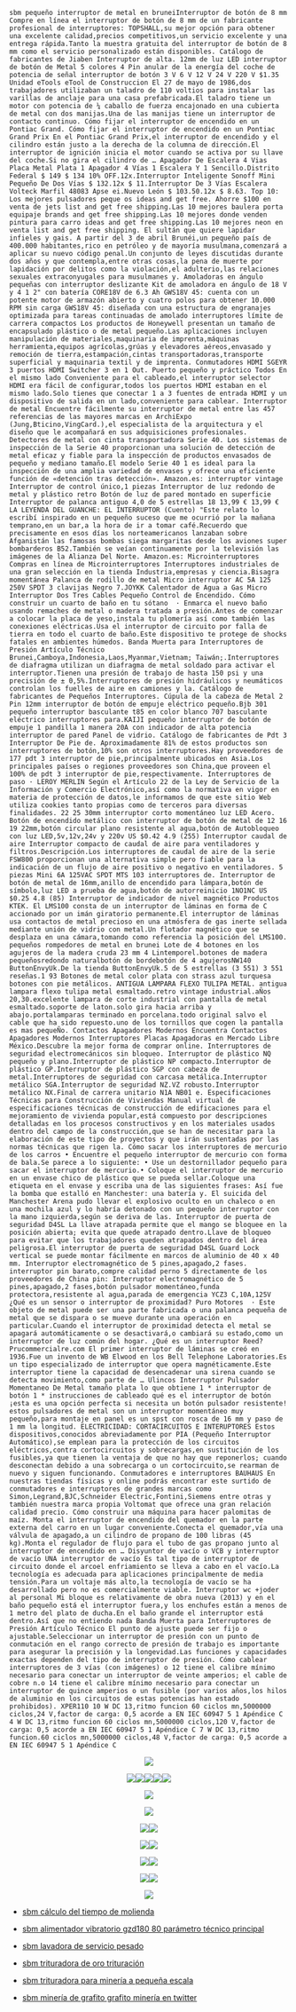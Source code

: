 
```
sbm pequeño interruptor de metal en bruneiInterruptor de botón de 8 mm Compre en línea el interruptor de botón de 8 mm de un fabricante profesional de interruptores: TOPSHALL,su mejor opción para obtener una excelente calidad,precios competitivos,un servicio excelente y una entrega rápida.Tanto la muestra gratuita del interruptor de botón de 8 mm como el servicio personalizado están disponibles. Catálogo de fabricantes de Jiaben Interruptor de alta. 12mm de luz LED interruptor de botón de Metal 5 colores 4 Pin anular de la energía del coche de potencia de señal interruptor de botón 3 V 6 V 12 V 24 V 220 V $1.35 Unidad eTools eTool de Construccion El 27 de mayo de 1986,dos trabajadores utilizaban un taladro de 110 voltios para instalar las varillas de anclaje para una casa prefabricada.El taladro tiene un motor con potencia de ¼ caballo de fuerza encajonado en una cubierta de metal con dos manijas.Una de las manijas tiene un interruptor de contacto continuo. Cómo fijar el interruptor de encendido en un Pontiac Grand. Cómo fijar el interruptor de encendido en un Pontiac Grand Prix En el Pontiac Grand Prix,el interruptor de encendido y el cilindro están justo a la derecha de la columna de dirección.El interruptor de ignición inicia el motor cuando se activa por su llave del coche.Si no gira el cilindro de … Apagador De Escalera 4 Vias Placa Metal Plata 1 Apagador 4 Vías 1 Escalera Y 1 Sencillo.Distrito Federal $ 149 $ 134 10% OFF.12x.Interruptor Inteligente Sonoff Mini Pequeño De Dos Vías $ 132.12x $ 11.Interruptor De 3 Vías Escalera Volteck Marfil 48083 Apse ei.Nuevo León $ 103.50.12x $ 8.63. Top 10: Los mejores pulsadores peque os ideas and get free. Ahorre $100 en venta de jets list and get free shipping.Las 10 mejores baulera porta equipaje brands and get free shipping.Las 10 mejores donde venden pintura para carro ideas and get free shipping.Las 10 mejores neon en venta list and get free shipping. El sultán que quiere lapidar infieles y gais. A partir del 3 de abril Brunéi,un pequeño país de 400.000 habitantes,rico en petróleo y de mayoría musulmana,comenzará a aplicar su nuevo código penal.Un conjunto de leyes discutidas durante dos años y que contempla,entre otras cosas,la pena de muerte por lapidación por delitos como la violación,el adulterio,las relaciones sexuales extraconyugales para musulmanes y. Amoladoras en ángulo pequeñas con interruptor deslizante Kit de amoladora en ángulo de 18 V y 4 1 2" con batería CORE18V de 6.3 Ah GWS18V 45: cuenta con un potente motor de armazón abierto y cuatro polos para obtener 10.000 RPM sin carga GWS18V 45: diseñada con una estructura de engranajes optimizada para tareas continuadas de amolado interruptores límite de carrera compactos Los productos de Honeywell presentan un tamaño de encapsulado plástico o de metal pequeño.Las aplicaciones incluyen manipulación de materiales,maquinaria de imprenta,máquinas herramienta,equipos agrícolas,grúas y elevadores aéreos,envasado y remoción de tierra,estampación,cintas transportadoras,transporte superficial y maquinaria textil y de imprenta. Conmutadores HDMI SGEYR 3 puertos HDMI Switcher 3 en 1 Out. Puerto pequeño y práctico Todos En el mismo lado Conveniente para el cableado,el interruptor selector HDMI era fácil de configurar,todos los puertos HDMI estaban en el mismo lado.Solo tienes que conectar 1 a 3 fuentes de entrada HDMI y un dispositivo de salida en un lado,conveniente para cablear. Interruptor de metal Encuentre fácilmente su interruptor de metal entre las 457 referencias de las mayores marcas en ArchiExpo (Jung,Bticino,VingCard.),el especialista de la arquitectura y el diseño que le acompañará en sus adquisiciones profesionales. Detectores de metal con cinta transportadora Serie 40. Los sistemas de inspección de la Serie 40 proporcionan una solución de detección de metal eficaz y fiable para la inspección de productos envasados de pequeño y mediano tamaño.El modelo Serie 40 1 es ideal para la inspección de una amplia variedad de envases y ofrece una eficiente función de «detención tras detección». Amazon.es: interruptor vintage Interruptor de control único,1 piezas Interruptor de luz redondo de metal y plástico retro Botón de luz de pared montado en superficie Interruptor de palanca antiguo 4,0 de 5 estrellas 18 13,99 € 13,99 € LA LEYENDA DEL GUANCHE: EL INTERRUPTOR (Cuento) "Este relato lo escribí inspirado en un pequeño suceso que me ocurrió por la mañana temprano,en un bar,a la hora de ir a tomar café.Recuerdo que precisamente en esos días los norteamericanos lanzaban sobre Afganistán las famosas bombas siega margaritas desde los aviones super bombarderos B52.También se veían continuamente por la televisión las imágenes de la Alianza Del Norte. Amazon.es: Microinterruptores Compras en línea de Microinterruptores Interruptores industriales de una gran selección en la tienda Industria,empresas y ciencia.Bisagra momentánea Palanca de rodillo de metal Micro interruptor AC 5A 125 250V SPDT 3 clavijas Negro 7.JOYKK Calentador de Agua a Gas Micro Interruptor Dos Tres Cables Pequeño Control de Encendido. Cómo construir un cuarto de baño en tu sótano  · Enmarca el nuevo baño usando remaches de metal o madera tratada a presión.Antes de comenzar a colocar la placa de yeso,instala tu plomería así como también las conexiones eléctricas.Usa el interruptor de circuito por falla de tierra en todo el cuarto de baño.Este dispositivo te protege de shocks fatales en ambientes húmedos. Banda Muerta para Interruptores de Presión Artículo Técnico Brunei,Camboya,Indonesia,Laos,Myanmar,Vietnam; Taiwán;.Interruptores de diafragma utilizan un diafragma de metal soldado para activar el interruptor.Tienen una presión de trabajo de hasta 150 psi y una precisión de ± 0,5%.Interruptores de presión hidráulicos y neumáticos controlan los fuelles de aire en camiones y la. Catálogo de fabricantes de Pequeños Interruptores. Cúpula de la cabeza de Metal 2 Pin 12mm interruptor de botón de empuje eléctrico pequeño.Bjb 301 pequeño interruptor basculante t85 en color blanco 707 basculante eléctrico interruptores para.KAIJI pequeño interruptor de botón de empuje 1 pandilla 1 manera 20A con indicador de alta potencia interruptor de pared Panel de vidrio. Catálogo de fabricantes de Pdt 3 Interruptor De Pie de. Aproximadamente 81% de estos productos son interruptores de botón,10% son otros interruptores.Hay proveedores de 177 pdt 3 interruptor de pie,principalmente ubicados en Asia.Los principales países o regiones proveedores son China,que proveen el 100% de pdt 3 interruptor de pie,respectivamente. Interruptores de paso · LEROY MERLIN Según el Artículo 22 de la Ley de Servicio de la Información y Comercio Electrónico,así como la normativa en vigor en materia de protección de datos,le informamos de que este sitio Web utiliza cookies tanto propias como de terceros para diversas finalidades. 22 25 30mm interruptor corto momentáneo luz LED Acero. Botón de encendido metálico con interruptor de botón de metal de 12 16 19 22mm,botón circular plano resistente al agua,botón de Autobloqueo con luz LED,5v,12v,24v y 220v US $0.42 4.9 (255) Interruptor caudal de aire Interruptor compacto de caudal de aire para ventiladores y filtros.Descripción.Los interruptores de caudal de aire de la serie FSW800 proporcionan una alternativa simple pero fiable para la indicación de un flujo de aire positivo o negativo en ventiladores. 5 piezas Mini 6A 125VAC SPDT MTS 103 interruptores de. Interruptor de botón de metal de 16mm,anillo de encendido para lámpara,botón de símbolo,luz LED a prueba de agua,botón de autorreinicio 1NO1NC US $0.25 4.8 (85) Interruptor de indicador de nivel magnético Productos KTEK. El LMS100 consta de un interruptor de láminas en forma de C accionado por un imán giratorio permanente.El interruptor de láminas usa contactos de metal precioso en una atmósfera de gas inerte sellada mediante unión de vidrio con metal.Un flotador magnético que se desplaza en una cámara,tomando como referencia la posición del LMS100. pequeños rompedores de metal en brunei Lote de 4 botones en los agujeros de la madera cruda 23 mm 4 Lintemporel.botones de madera pequeñosredondo naturalbotón de bordebotón de 4 agujerosNW140 ButtonEnvyUk.De la tienda ButtonEnvyUk.5 de 5 estrellas (3 551) 3 551 reseñas.1 93 Botones de metal color plata con strass azul turquesa botones con pie metálicos. ANTIGUA LAMPARA FLEXO TULIPA METAL. antigua lampara flexo tulipa metal esmaltado.retro vintage industrial.aÑos 20,30.excelente lampara de corte industrial con pantalla de metal esmaltado.soporte de laton.solo gira hacia arriba y abajo.portalamparas terminado en porcelana.todo original salvo el cable que ha sido repuesto.uno de los tornillos que cogen la pantalla es mas pequeÑo. Contactos Apagadores Modernos Encuentra Contactos Apagadores Modernos Interruptores Placas Apagadoras en Mercado Libre México.Descubre la mejor forma de comprar online. Interruptores de seguridad electromecánicos sin bloqueo. Interruptor de plástico NQ pequeño y plano.Interruptor de plástico NP compacto.Interruptor de plástico GP.Interruptor de plástico SGP con cabeza de metal.Interruptores de seguridad con carcasa metálica.Interruptor metálico SGA.Interruptor de seguridad NZ.VZ robusto.Interruptor metálico NX.Final de carrera unitario N1A NB01 e. Especificaciones Técnicas para Construcción de Viviendas Manual virtual de especificaciones técnicas de construcción de edificaciones para el mejoramiento de vivienda popular,está compuesto por descripciones detalladas en los procesos constructivos y en los materiales usados dentro del campo de la construcción,que se han de necesitar para la elaboración de este tipo de proyectos y que irán sustentadas por las normas técnicas que rigen la. Cómo sacar los interruptores de mercurio de los carros • Encuentre el pequeño interruptor de mercurio con forma de bala.Se parece a lo siguiente: • Use un destornillador pequeño para sacar el interruptor de mercurio.• Coloque el interruptor de mercurio en un envase chico de plástico que se pueda sellar.Coloque una etiqueta en el envase y escriba una de las siguientes frases: Así fue la bomba que estalló en Manchester: una batería y. El suicida del Manchester Arena pudo llevar el explosivo oculto en un chaleco o en una mochila azul y lo habría detonado con un pequeño interruptor con la mano izquierda,según se deriva de las. Interruptor de puerta de seguridad D4SL La llave atrapada permite que el mango se bloquee en la posición abierta; evita que quede atrapado dentro.Llave de bloqueo para evitar que los trabajadores queden atrapados dentro del área peligrosa.El interruptor de puerta de seguridad D4SL Guard Lock vertical se puede montar fácilmente en marcos de aluminio de 40 x 40 mm. Interruptor electromagnético de 5 pines,apagado,2 fases. interruptor pin barato,compre calidad perno 5 directamente de los proveedores de China pin: Interruptor electromagnético de 5 pines,apagado,2 fases,botón pulsador momentáneo,funda protectora,resistente al agua,parada de emergencia YCZ3 C,10A,125V ¿Qué es un sensor o interruptor de proximidad? Puro Motores  · Este objeto de metal puede ser una parte fabricada o una palanca pequeña de metal que se dispara o se mueve durante una operación en particular.Cuando el interruptor de proximidad detecta el metal se apagará automáticamente o se desactivará,o cambiará su estado,como un interruptor de luz común del hogar. ¿Qué es un interruptor Reed? Prucommercialre.com El primer interruptor de láminas se creó en 1936.Fue un invento de WB Elwood en los Bell Telephone Laboratories.Es un tipo especializado de interruptor que opera magnéticamente.Este interruptor tiene la capacidad de desencadenar una sirena cuando se detecta movimiento,como parte de … Ulincos Interruptor Pulsador Momentaneo De Metal tamaño plata lo que obtiene 1 * interruptor de botón 1 * instrucciones de cableado qué es el interruptor de botón ¡esta es una opción perfecta si necesita un botón pulsador resistente! estos pulsadores de metal son un interruptor momentáneo muy pequeño,para montaje en panel es un spst con rosca de 16 mm y paso de 1 mm la longitud. ELECTRICIDAD: CORTACIRCUITOS E INTERUPTORES Estos dispositivos,conocidos abreviadamente por PIA (Pequeño Interruptor Automático),se emplean para la protección de los circuitos eléctricos,contra cortocircuitos y sobrecargas,en sustitución de los fusibles,ya que tienen la ventaja de que no hay que reponerlos; cuando desconectan debido a una sobrecarga o un cortocircuito,se rearman de nuevo y siguen funcionando. Conmutadores e interruptores BAUHAUS En nuestras tiendas físicas y online podrás encontrar este surtido de conmutadores e interruptores de grandes marcas como Simon,Legrand,BJC,Schneider Electric,Fontini,Siemens entre otras y también nuestra marca propia Voltomat que ofrece una gran relación calidad precio. Cómo construir una máquina para hacer palomitas de maíz. Monta el interruptor de encendido del quemador en la parte externa del carro en un lugar conveniente.Conecta el quemador,vía una válvula de apagado,a un cilindro de propano de 100 libras (45 kg).Monta el regulador de flujo para el tubo de gas propano junto al interruptor de encendido en … Disyuntor de vacío o VCB y interruptor de vacío UNA interruptor de vacío Es tal tipo de interruptor de circuito donde el arcoel enfriamiento se lleva a cabo en el vacío.La tecnología es adecuada para aplicaciones principalmente de media tensión.Para un voltaje más alto,la tecnología de vacío se ha desarrollado pero no es comercialmente viable. Interruptor wc +joder al personal Mi bloque es relativamente de obra nueva (2013) y en el baño pequeño está el interruptor fuera,y los enchufes están a menos de 1 metro del plato de ducha.En el baño grande el interruptor está dentro.Así que no entiendo nada Banda Muerta para Interruptores de Presión Artículo Técnico El punto de ajuste puede ser fijo o ajustable.Seleccionar un interruptor de presión con un punto de conmutación en el rango correcto de presión de trabajo es importante para asegurar la precisión y la longevidad.Las funciones y capacidades exactas dependen del tipo de interruptor de presión. Cómo cablear interruptores de 3 vías (con imágenes) o 12 tiene el calibre mínimo necesario para conectar un interruptor de veinte amperios; el cable de cobre n.o 14 tiene el calibre mínimo necesario para conectar un interruptor de quince amperios o un fusible (por varios años,los hilos de aluminio en los circuitos de estas potencias han estado prohibidos). XPER110 10 W DC 13,ritmo funcion 60 ciclos mn,5000000 ciclos,24 V,factor de carga: 0,5 acorde a EN IEC 60947 5 1 Apéndice C 4 W DC 13,ritmo funcion 60 ciclos mn,5000000 ciclos,120 V,factor de carga: 0,5 acorde a EN IEC 60947 5 1 Apéndice C 7 W DC 13,ritmo funcion.60 ciclos mn,5000000 ciclos,48 V,factor de carga: 0,5 acorde a EN IEC 60947 5 1 Apéndice C 
```

<div align="center">

<a href="https://es-crusher.shibang-china.com/github&k=sbm+peque%C3%B1o+interruptor+de+metal+en+brunei"><img src="https://static.shibang-china.com/es/crusher/logo.jpg"></a>

<a href="https://es-crusher.shibang-china.com/github&k=sbm+peque%C3%B1o+interruptor+de+metal+en+brunei"><img src="https://static.shibang-china.com/es/crusher/index.jpg"></a><a href="https://es-crusher.shibang-china.com/material.htmlgithub&k=sbm+peque%C3%B1o+interruptor+de+metal+en+brunei"><img src="https://static.shibang-china.com/es/crusher/material.jpg"></a><a href="https://es-crusher.shibang-china.com/application.htmlgithub&k=sbm+peque%C3%B1o+interruptor+de+metal+en+brunei"><img src="https://static.shibang-china.com/es/crusher/application.jpg"></a><a href="https://es-crusher.shibang-china.com/aboutus.htmlgithub&k=sbm+peque%C3%B1o+interruptor+de+metal+en+brunei"><img src="https://static.shibang-china.com/es/crusher/aboutus.jpg"></a><a href="https://es-crusher.shibang-china.com/contact.htmlgithub&k=sbm+peque%C3%B1o+interruptor+de+metal+en+brunei"><img src="https://static.shibang-china.com/es/crusher/contact.jpg"></a>

<a href="https://es-crusher.shibang-china.com/github&k=sbm+peque%C3%B1o+interruptor+de+metal+en+brunei"><img src="https://static.shibang-china.com/es/crusher/banner.jpg"></a>

<a href="https://swt.shibang-china.com/github&k=sbm+peque%C3%B1o+interruptor+de+metal+en+brunei"><img src="https://static.shibang-china.com/es/crusher/text.jpg"></a>

<a href="https://swt.shibang-china.com/github&k=sbm+peque%C3%B1o+interruptor+de+metal+en+brunei"><img src="https://static.shibang-china.com/es/crusher/chat.jpg"></a><a href="https://es-crusher.shibang-china.com/contact.htmlgithub&k=sbm+peque%C3%B1o+interruptor+de+metal+en+brunei"><img src="https://static.shibang-china.com/es/crusher/message.jpg"></a>

<a href="https://es-crusher.shibang-china.com/products/pe.htmlgithub&k=sbm+peque%C3%B1o+interruptor+de+metal+en+brunei"><img src="https://static.shibang-china.com/es/crusher/pe.jpg"></a><a href="https://es-crusher.shibang-china.com/products/pf.htmlgithub&k=sbm+peque%C3%B1o+interruptor+de+metal+en+brunei"><img src="https://static.shibang-china.com/es/crusher/pf.jpg"></a>

<a href="https://es-crusher.shibang-china.com/products/hpt.htmlgithub&k=sbm+peque%C3%B1o+interruptor+de+metal+en+brunei"><img src="https://static.shibang-china.com/es/crusher/hpt.jpg"></a><a href="https://es-crusher.shibang-china.com/products/vsi.htmlgithub&k=sbm+peque%C3%B1o+interruptor+de+metal+en+brunei"><img src="https://static.shibang-china.com/es/crusher/vsi.jpg"></a>

<a href="https://es-crusher.shibang-china.com/products/klv.htmlgithub&k=sbm+peque%C3%B1o+interruptor+de+metal+en+brunei"><img src="https://static.shibang-china.com/es/crusher/klv.jpg"></a><a href="https://es-crusher.shibang-china.com/products/portable.htmlgithub&k=sbm+peque%C3%B1o+interruptor+de+metal+en+brunei"><img src="https://static.shibang-china.com/es/crusher/portable.jpg"></a>

<a href="https://swt.shibang-china.com/github&k=sbm+peque%C3%B1o+interruptor+de+metal+en+brunei"><img src="https://static.shibang-china.com/es/crusher/case.jpg"></a>

</div>


* [sbm cálculo del tiempo de molienda](sbm%20c%C3%A1lculo%20del%20tiempo%20de%20molienda.md)

* [sbm alimentador vibratorio gzd180 80 parámetro técnico principal](sbm%20alimentador%20vibratorio%20gzd180%2080%20par%C3%A1metro%20t%C3%A9cnico%20principal.md)

* [sbm lavadora de servicio pesado](sbm%20lavadora%20de%20servicio%20pesado.md)

* [sbm trituradora de oro trituración](sbm%20trituradora%20de%20oro%20trituraci%C3%B3n.md)

* [sbm trituradora para minería a pequeña escala](sbm%20trituradora%20para%20miner%C3%ADa%20a%20peque%C3%B1a%20escala.md)

* [sbm minería de grafito grafito minería en twitter](sbm%20miner%C3%ADa%20de%20grafito%20grafito%20miner%C3%ADa%20en%20twitter.md)